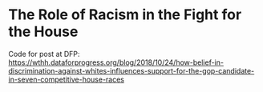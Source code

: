 # The Role of Racism in the Fight for the House

Code for post at DFP: https://wthh.dataforprogress.org/blog/2018/10/24/how-belief-in-discrimination-against-whites-influences-support-for-the-gop-candidate-in-seven-competitive-house-races
